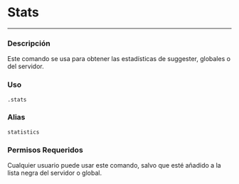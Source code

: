 # Stats
---
### Descripción
Este comando se usa para obtener las estadísticas de suggester, globales o del servidor.
### Uso
```
.stats
```
### Alias
`statistics`
### Permisos Requeridos
Cualquier usuario puede usar este comando, salvo que esté añadido a la lista negra del servidor o global.
